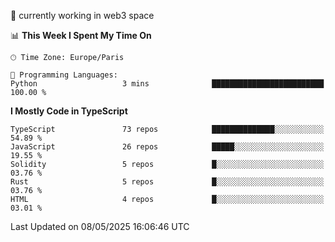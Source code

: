 🔭 currently working in web3 space

<!--START_SECTION:waka-->
📊 **This Week I Spent My Time On** 

```text
🕑︎ Time Zone: Europe/Paris

💬 Programming Languages: 
Python                   3 mins              █████████████████████████   100.00 % 
```

**I Mostly Code in TypeScript** 

```text
TypeScript               73 repos            ██████████████░░░░░░░░░░░   54.89 % 
JavaScript               26 repos            █████░░░░░░░░░░░░░░░░░░░░   19.55 % 
Solidity                 5 repos             █░░░░░░░░░░░░░░░░░░░░░░░░   03.76 % 
Rust                     5 repos             █░░░░░░░░░░░░░░░░░░░░░░░░   03.76 % 
HTML                     4 repos             █░░░░░░░░░░░░░░░░░░░░░░░░   03.01 % 
```




 Last Updated on 08/05/2025 16:06:46 UTC
<!--END_SECTION:waka-->
